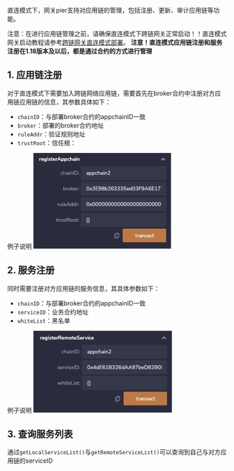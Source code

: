 直连模式下，网关pier支持对应用链的管理，包括注册、更新、审计应用链等功能。

注意：在进行应用链管理之前，请确保直连模式下跨链网关正常启动！！直连模式网关启动教程请参考[跨链网关直连模式部署](/v1.18/bitxhub/usage/direct_mode_pier/pier_direct_mode_deploy/)。
**注意！直连模式应用链注册和服务注册在1.18版本及以后，都是通过合约的方式进行管理**

## 1. 应用链注册
对于直连模式下需要加入跨链网络应用链，需要首先在broker合约中注册对方应用链应用链的信息，其参数具体如下：
   - `chainID`：与部署broker合约的appchainID一致
   - `broker`：部署的broker合约地址
   - `ruleAddr`：验证规则地址
   - `trustRoot`：信任根：

例子说明
![](../../assets/direct4.png)

## 2. 服务注册
同时需要注册对方应用链的服务信息，其具体参数如下：
   - `chainID`：与部署broker合约的appchainID一致
   - `serviceID`：业务合约地址
   - `whiteList`：黑名单

例子说明
![](../../assets/direct5.png)

## 3. 查询服务列表
通过`getLocalServiceList()`与`getRemoteServiceList()`可以查询到自己与对方应用链的serviceID
